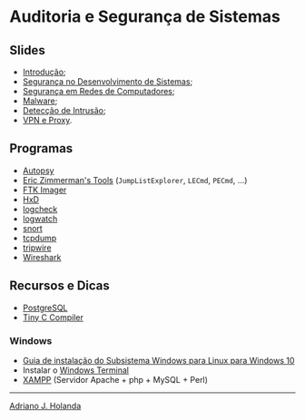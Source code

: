 # Auditoria e Segurança de Sistemas

## Slides

- [Introdução](https://drive.google.com/file/d/1Qq3axfpTq34R7_Gt-4IzZauUtYzZZrVn/view?usp=sharing);
- [Segurança no Desenvolvimento de Sistemas](https://drive.google.com/file/d/1pcHaD-_fGyVcD9c3srtq0sixNGuN7RpH/view?usp=sharing);
- [Segurança em Redes de Computadores](https://drive.google.com/file/d/1y6ji-y8HW_Tnwxi6VVo6tA-7PLeNHgTb/view?usp=sharing);
- [Malware](https://drive.google.com/file/d/12sAyXmSzsTT8Ky5Q7yG6C2A545k5-5xM/view?usp=sharing);
- [Detecção de Intrusão](https://drive.google.com/file/d/1fd0FBzAZa28WzKyEbIUprbyOaYMm3m9Y/view?usp=sharing);
- [VPN e Proxy](https://drive.google.com/file/d/1BrCUFDlAmfBoxIYI3vMtMkqoPvPNAjKL/view?usp=sharing).

## Programas

- [Autopsy](https://www.autopsy.com/)
- [Eric Zimmerman's Tools](https://ericzimmerman.github.io/) (`JumpListExplorer`, `LECmd`, `PECmd`, ...)
- [FTK Imager](https://download.freedownloadmanager.org/Windows-PC/AccessData-FTK-Imager/FREE-3.4.0.5.html)
- [HxD](https://mh-nexus.de/en/hxd/)
- [logcheck](https://logcheck.org/)
- [logwatch](https://sourceforge.net/projects/logwatch/)
- [snort](https://www.snort.org/)
- [tcpdump](https://www.tcpdump.org/)
- [tripwire](http://www.tripwire.org/)
- [Wireshark](https://www.wireshark.org/)

## Recursos e Dicas

- [PostgreSQL](https://www.postgresql.org/)
- [Tiny C Compiler](https://bellard.org/tcc/)

### Windows

- [Guia de instalação do Subsistema Windows para Linux para Windows 10](https://docs.microsoft.com/pt-br/windows/wsl/install-win10)
- Instalar o [Windows Terminal](https://www.microsoft.com/pt-br/p/windows-terminal/9n0dx20hk701)
- [XAMPP](https://www.apachefriends.org/pt_br/index.html) (Servidor Apache + php + MySQL + Perl)

---
[Adriano J. Holanda](https://ajholanda.github.io/)
